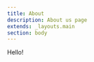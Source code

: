 ```yaml
---
title: About
description: About us page
extends: _layouts.main
section: body
---
```


Hello!    